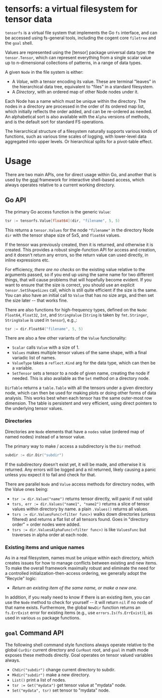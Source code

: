 # tensorfs: a virtual filesystem for tensor data

`tensorfs` is a virtual file system that implements the Go `fs` interface, and can be accessed using fs-general tools, including the cogent core `filetree` and the `goal` shell.

Values are represented using the [tensor] package universal data type: the `tensor.Tensor`, which can represent everything from a single scalar value up to n-dimensional collections of patterns, in a range of data types.

A given `Node` in the file system is either:
* A _Value_, with a tensor encoding its value. These are terminal "leaves" in the hierarchical data tree, equivalent to "files" in a standard filesystem.
* A _Directory_, with an ordered map of other Node nodes under it.

Each Node has a name which must be unique within the directory. The nodes in a directory are processed in the order of its ordered map list, which initially reflects the order added, and can be re-ordered as needed. An alphabetical sort is also available with the `Alpha` versions of methods, and is the default sort for standard FS operations.

The hierarchical structure of a filesystem naturally supports various kinds of functions, such as various time scales of logging, with lower-level data aggregated into upper levels.  Or hierarchical splits for a pivot-table effect.

# Usage

There are two main APIs, one for direct usage within Go, and another that is used by the [goal](../goal) framework for interactive shell-based access, which always operates relative to a current working directory.

## Go API

The primary Go access function is the generic `Value`:

```Go
tsr := tensorfs.Value[float64](dir, "filename", 5, 5)
```

This returns a `tensor.Values` for the node `"filename"` in the directory Node `dir` with the tensor shape size of 5x5, and `float64` values.

If the tensor was previously created, then it is returned, and otherwise it is created.  This provides a robust single-function API for access and creation, and it doesn't return any errors, so the return value can used directly, in inline expressions etc.

For efficiency, _there are no checks_ on the existing value relative to the arguments passed, so if you end up using the same name for two different things, that will cause problems that will hopefully become evident. If you want to ensure that the size is correct, you should use an explicit `tensor.SetShapeSizes` call, which is still quite efficient if the size is the same. You can also have an initial call to `Value` that has no size args, and then set the size later -- that works fine.

There are also functions for high-frequency types, defined on the `Node`: `Float64`, `Float32`, `Int`, and `StringValue` (`String` is taken by `fmt.Stringer`, `StringValue` is used in `tensor`), e.g.,:

```Go
tsr := dir.Float64("filename", 5, 5)
```

There are also a few other variants of the `Value` functionality:
* `Scalar` calls `Value` with a size of 1.
* `Values` makes multiple tensor values of the same shape, with a final variadic list of names.
* `ValueType` takes a `reflect.Kind` arg for the data type, which can then be a variable.
* `SetTensor` sets a tensor to a node of given name, creating the node if needed. This is also available as the `Set` method on a directory node.

`DirTable` returns a `table.Table` with all the tensors under a given directory node, which can then be used for making plots or doing other forms of data analysis. This works best when each tensor has the same outer-most row dimension. The table is persistent and very efficient, using direct pointers to the underlying tensor values.

### Directories

Directories are `Node` elements that have a `nodes` value (ordered map of named nodes) instead of a tensor value.

The primary way to make / access a subdirectory is the `Dir` method:
```Go
subdir := dir.Dir("subdir")
```
If the subdirectory doesn't exist yet, it will be made, and otherwise it is returned. Any errors will be logged and a nil returned, likely causing a panic unless you expect it to fail and check for that.

There are parallel `Node` and `Value` access methods for directory nodes, with the Value ones being:

* `tsr := dir.Value("name")` returns tensor directly, will panic if not valid
* `tsrs, err := dir.Values("name1", "name2")` returns a slice of tensor values within directory by name. a plain `.Values()` returns all values.
* `tsrs := dir.ValuesFunc(<filter func>)` walks down directories (unless filtered) and returns a flat list of all tensors found. Goes in "directory order" = order nodes were added.
* `tsrs := dir.ValuesAlphaFunc(<filter func>)` is like `ValuesFunc` but traverses in alpha order at each node.

### Existing items and unique names

As in a real filesystem, names must be unique within each directory, which creates issues for how to manage conflicts between existing and new items. To make the overall framework maximally robust and eliminate the need for a controlled initialization-then-access ordering, we generally adopt the "Recycle" logic:

* _Return an existing item of the same name, or make a new one._

In addition, if you really need to know if there is an existing item, you can use the `Node` method to check for yourself -- it will return `nil` if no node of that name exists. Furthermore, the global `NewDir` function returns an `fs.ErrExist` error for existing items (e.g., use `errors.Is(fs.ErrExist)`), as used in various `os` package functions.

## `goal` Command API

The following shell command style functions always operate relative to the global `CurDir` current directory and `CurRoot` root, and `goal` in math mode exposes these methods directly. Goal operates on tensor valued variables always.

* `Chdir("subdir")` change current directory to subdir.
* `Mkdir("subdir")` make a new directory.
* `List()` print a list of nodes.
* `tsr := Get("mydata")` get tensor value at "mydata" node.
* `Set("mydata", tsr)` set tensor to "mydata" node.


